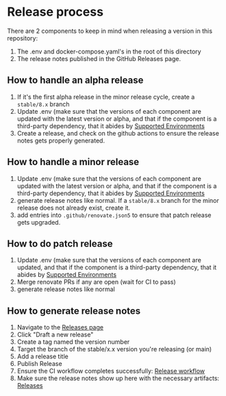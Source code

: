# Release process

There are 2 components to keep in mind when releasing a version in this repository:

1. The .env and docker-compose.yaml's in the root of this directory
2. The release notes published in the GitHub Releases page.

## How to handle an alpha release

1. If it's the first alpha release in the minor release cycle, create a `stable/8.x` branch
2. Update .env (make sure that the versions of each component are updated with the latest version or alpha, and that if the component is a third-party dependency, that it abides by [Supported Environments](https://docs.camunda.io/docs/reference/supported-environments/)
3. Create a release, and check on the github actions to ensure the release notes gets properly generated.


## How to handle a minor release

1. Update .env (make sure that the versions of each component are updated with the latest version or alpha, and that if the component is a third-party dependency, that it abides by [Supported Environments](https://docs.camunda.io/docs/reference/supported-environments/)
2. generate release notes like normal. If a `stable/8.x` branch for the minor release does not already exist, create it.
3. add entries into `.github/renovate.json5` to ensure that patch release gets upgraded.

## How to do patch release

1. Update .env (make sure that the versions of each component are updated, and that if the component is a third-party dependency, that it abides by [Supported Environments](https://docs.camunda.io/docs/reference/supported-environments/)
2. Merge renovate PRs if any are open (wait for CI to pass)
3. generate release notes like normal


## How to generate release notes

1. Navigate to the [Releases page](https://github.com/camunda/camunda-platform/releases)
2. Click "Draft a new release"
3. Create a tag named the version number
4. Target the branch of the stable/x.x version you're releasing (or main)
5. Add a release title
6. Publish Release
7. Ensure the CI workflow completes successfully: [Release workflow](https://github.com/camunda/camunda-platform/actions/workflows/release.yaml)
8. Make sure the release notes show up here with the necessary artifacts: [Releases](https://github.com/camunda/camunda-platform/releases)
